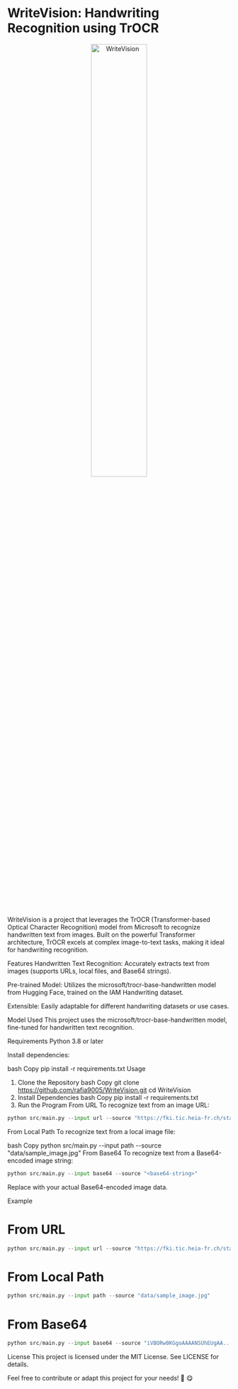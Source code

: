 # WriteVision: Handwriting Recognition using TrOCR
<p align="center">
  <img src="https://github.com/user-attachments/assets/076785f9-08ab-4616-aedb-1bdf37cf78e8" alt="WriteVision" width="50%">
</p>
WriteVision is a project that leverages the TrOCR (Transformer-based Optical Character Recognition) model from Microsoft to recognize handwritten text from images. Built on the powerful Transformer architecture, TrOCR excels at complex image-to-text tasks, making it ideal for handwriting recognition.

Features
Handwritten Text Recognition: Accurately extracts text from images (supports URLs, local files, and Base64 strings).

Pre-trained Model: Utilizes the microsoft/trocr-base-handwritten model from Hugging Face, trained on the IAM Handwriting dataset.

Extensible: Easily adaptable for different handwriting datasets or use cases.

Model Used
This project uses the microsoft/trocr-base-handwritten model, fine-tuned for handwritten text recognition.

Requirements
Python 3.8 or later

Install dependencies:

bash
Copy
pip install -r requirements.txt
Usage
1. Clone the Repository
bash
Copy
git clone https://github.com/rafia9005/WriteVision.git
cd WriteVision
2. Install Dependencies
bash
Copy
pip install -r requirements.txt
3. Run the Program
From URL
To recognize text from an image URL:

```python
python src/main.py --input url --source "https://fki.tic.heia-fr.ch/static/img/a01-122-02-00.jpg"
```
From Local Path
To recognize text from a local image file:

bash
Copy
python src/main.py --input path --source "data/sample_image.jpg"
From Base64
To recognize text from a Base64-encoded image string:

```python
python src/main.py --input base64 --source "<base64-string>"
```
Replace <base64-string> with your actual Base64-encoded image data.

Example
# From URL
```python
python src/main.py --input url --source "https://fki.tic.heia-fr.ch/static/img/a01-122-02-00.jpg"
```
# From Local Path
```python
python src/main.py --input path --source "data/sample_image.jpg"
```
# From Base64
```python
python src/main.py --input base64 --source "iVBORw0KGgoAAAANSUhEUgAA..."
```
License
This project is licensed under the MIT License. See LICENSE for details.

Feel free to contribute or adapt this project for your needs! 🚀 😋

